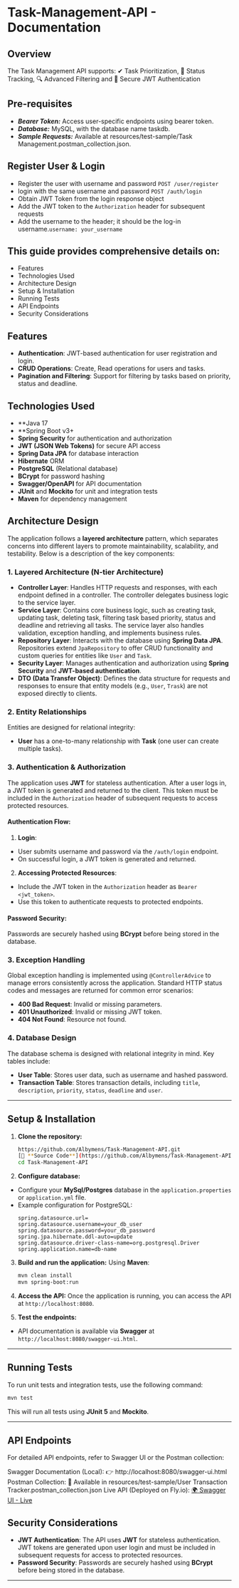 # Task-Management-API - Documentation

## Overview
The Task Management API supports: ✔ Task Prioritization, 📌 Status Tracking, 🔍 Advanced Filtering and 🔐 Secure JWT Authentication


## Pre-requisites
- _**Bearer Token:**_ Access user-specific endpoints using bearer token.
- **_Database:_** MySQL, with the database name taskdb.
- **_Sample Requests:_** Available at resources/test-sample/Task Management.postman_collection.json.

## Register User & Login
- Register the user with username and password `POST /user/register`
- login with the same username and password `POST /auth/login`
- Obtain JWT Token from the login response object
- Add the JWT token to the `Authorization` header for subsequent requests
- Add the username to the header; it should be the log-in username.`username: your_username`

## This guide provides comprehensive details on:
- Features
- Technologies Used
- Architecture Design
- Setup & Installation
- Running Tests
- API Endpoints
- Security Considerations

## Features
- **Authentication**: JWT-based authentication for user registration and login.
- **CRUD Operations**: Create, Read operations for users and tasks.
- **Pagination and Filtering**: Support for filtering by tasks based on priority, status and deadline.

## Technologies Used
- **Java 17
- **Spring Boot v3+
- **Spring Security** for authentication and authorization
- **JWT (JSON Web Tokens)** for secure API access
- **Spring Data JPA** for database interaction
- **Hibernate** ORM
- **PostgreSQL** (Relational database)
- **BCrypt** for password hashing
- **Swagger/OpenAPI** for API documentation
- **JUnit** and **Mockito** for unit and integration tests
- **Maven** for dependency management

## Architecture Design

The application follows a **layered architecture** pattern, which separates concerns into different layers to promote maintainability, scalability, and testability. Below is a description of the key components:

### 1. **Layered Architecture (N-tier Architecture)**

- **Controller Layer**: Handles HTTP requests and responses, with each endpoint defined in a controller. The controller delegates business logic to the service layer.
- **Service Layer**: Contains core business logic, such as creating task, updating task, deleting task, filtering task based priority, status and deadline and retrieving all tasks. The service layer also handles validation, exception handling, and implements business rules.
- **Repository Layer**: Interacts with the database using **Spring Data JPA**. Repositories extend `JpaRepository` to offer CRUD functionality and custom queries for entities like `User` and `Task`.
- **Security Layer**: Manages authentication and authorization using **Spring Security** and **JWT-based authentication**.
- **DTO (Data Transfer Object)**: Defines the data structure for requests and responses to ensure that entity models (e.g., `User`, `Trask`) are not exposed directly to clients.

### 2. **Entity Relationships**

Entities are designed for relational integrity:

- **User** has a one-to-many relationship with **Task** (one user can create multiple tasks).

### 3. **Authentication & Authorization**

The application uses **JWT** for stateless authentication. After a user logs in, a JWT token is generated and returned to the client. This token must be included in the `Authorization` header of subsequent requests to access protected resources.

#### Authentication Flow:

1. **Login**:
- User submits username and password via the `/auth/login` endpoint.
- On successful login, a JWT token is generated and returned.

2. **Accessing Protected Resources**:
- Include the JWT token in the `Authorization` header as `Bearer <jwt_token>`.
- Use this token to authenticate requests to protected endpoints.

#### Password Security:

Passwords are securely hashed using **BCrypt** before being stored in the database.

### 3. **Exception Handling**

Global exception handling is implemented using `@ControllerAdvice` to manage errors consistently across the application. Standard HTTP status codes and messages are returned for common error scenarios:
- **400 Bad Request**: Invalid or missing parameters.
- **401 Unauthorized**: Invalid or missing JWT token.
- **404 Not Found**: Resource not found.

### 4. **Database Design**

The database schema is designed with relational integrity in mind. Key tables include:

- **User Table**: Stores user data, such as username and hashed password.
- **Transaction Table**: Stores transaction details, including `title`, `description`, `priority`, `status`, `deadline` and `user`.
---

## Setup & Installation

1. **Clone the repository:**
    ```bash
   https://github.com/Albymens/Task-Management-API.git
   [📂 **Source Code**](https://github.com/Albymens/Task-Management-API.git)
    cd Task-Management-API
    ```

2. **Configure database:**
- Configure your **MySql/Postgres** database in the `application.properties` or `application.yml` file.
- Example configuration for PostgreSQL:
  ```properties
  spring.datasource.url=
  spring.datasource.username=your_db_user
  spring.datasource.password=your_db_password
  spring.jpa.hibernate.ddl-auto=update
  spring.datasource.driver-class-name=org.postgresql.Driver
  spring.application.name=db-name
  ```

3. **Build and run the application:**
   Using **Maven**:
    ```bash
    mvn clean install
    mvn spring-boot:run
    ```

4. **Access the API:**
   Once the application is running, you can access the API at `http://localhost:8080`.

5. **Test the endpoints:**
- API documentation is available via **Swagger** at `http://localhost:8080/swagger-ui.html`.

---

## Running Tests

To run unit tests and integration tests, use the following command:

```bash
mvn test
```

This will run all tests using **JUnit 5** and **Mockito**.

---

## API Endpoints
For detailed API endpoints, refer to Swagger UI or the Postman collection:

Swagger Documentation (Local):
👉 http://localhost:8080/swagger-ui.html
Postman Collection:
📂 Available in resources/test-sample/User Transaction Tracker.postman_collection.json
Live API (Deployed on Fly.io):
[🌍 Swagger UI - Live](https://task-management-api-l7tf.onrender.com/swagger-ui/index.html)


## Security Considerations

- **JWT Authentication**: The API uses **JWT** for stateless authentication. JWT tokens are generated upon user login and must be included in subsequent requests for access to protected resources.
- **Password Security**: Passwords are securely hashed using **BCrypt** before being stored in the database.
---

